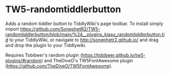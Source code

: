 # TW5-randomtiddlerbutton
Adds a random tiddler button to TiddlyWiki's page toolbar. To install simply import https://github.com/SonephetR2/TW5-randomtiddlerbutton/blob/main/%24__plugins_kiasu_randomtiddlerbutton.tid to your TiddlyWiki, or navigate to http://sonephetr2.github.io/ and drag and drop the plugin to your Tiddlywiki.

Requires Tobibeer's random plugin (https://tobibeer.github.io/tw5-plugins/#random) and TheDiveO's TW5FontAwesome plugin (https://github.com/TheDiveO/TW5FontAwesome).
